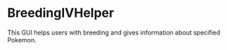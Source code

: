 # BreedingIVHelper
This GUI helps users with breeding and gives information about specified Pokemon.
